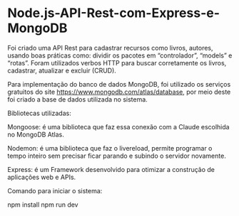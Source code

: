 # Node.js-API-Rest-com-Express-e-MongoDB


Foi criado uma API Rest para cadastrar recursos como livros, autores, usando boas práticas como: dividir os pacotes em “controlador”, “models” e “rotas”. Foram utilizados verbos HTTP para buscar corretamente os livros, cadastrar, atualizar e excluir  (CRUD).

Para implementação do banco de dados MongoDB, foi utilizado os serviços gratuitos do site https://www.mongodb.com/atlas/database, por meio deste foi criado a base de dados utilizada no sistema.

Bibliotecas utilizadas:

Mongoose: é uma biblioteca que faz essa conexão com a Claude escolhida no MongoDB Atlas.

Nodemon: é uma biblioteca que faz o livereload, permite programar o tempo inteiro sem precisar ficar parando e subindo o servidor novamente.

Express: é um Framework  desenvolvido para otimizar a construção de aplicações web e APIs.


Comando para iniciar o sistema:

npm install
npm run dev




